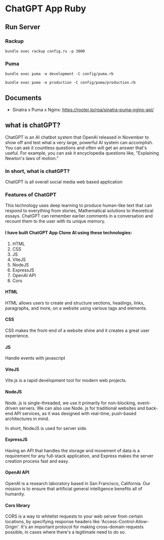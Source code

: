 # ChatGPT App Ruby

## Run Server

### Rackup

```
bundle exec rackup config.ru -p 3000
```

### Puma
```
bundle exec puma -e development -C config/puma.rb

bundle exec puma -e production -C config/puma/production.rb
```

## Documents

- Sinatra x Puma x Nginx: https://rooter.jp/rpa/sinatra-puma-nginx-api/

## what is chatGPT?
ChatGPT is an AI chatbot system that OpenAI released in November to show off and test what a very large, powerful AI system can accomplish.
You can ask it countless questions and often will get an answer that's useful.
For example, you can ask it encyclopedia questions like, "Explaining Newton's laws of motion."

### In short, what is chatGPT?
ChatGPT is all overall social media web based application

### Features of ChatGPT
This technology uses deep learning to produce human-like text that can respond to everything from stories, Mathematical solutions to theoretical essays.
ChatGPT can remember earlier comments in a conversation and recount them to the user with its unique memory.

#### I have built ChatGPT App Clone AI using these technologies:

1. HTML
2. CSS
3. JS
4. ViteJS
5. NodeJS
6. ExpressJS
7. OpenAI API
8. Cors

#### HTML
HTML allows users to create and structure sections, headings, links, paragraphs, and more, on a website using various tags and elements.

#### CSS
CSS makes the front-end of a website shine and it creates a great user experience.

#### JS
Handle events with javascript

#### ViteJS
Vite.js is a rapid development tool for modern web projects.

#### NodeJS
Node. js is single-threaded, we use it primarily for non-blocking, event-driven servers. We can also use Node. js for traditional websites and back-end API services, as it was designed with real-time, push-based architectures in mind.

In short, NodeJS is used for server side.

#### ExpressJS
Having an API that handles the storage and movement of data is a requirement for any full-stack application, and Express makes the server creation process fast and easy.

#### OpenAI API
OpenAI is a research laboratory based in San Francisco, California. Our mission is to ensure that artificial general intelligence benefits all of humanity.

#### Cors library
CORS is a way to whitelist requests to your web server from certain locations, by specifying response headers like 'Access-Control-Allow-Origin'. It's an important protocol for making cross-domain requests possible, in cases where there's a legitimate need to do so.

